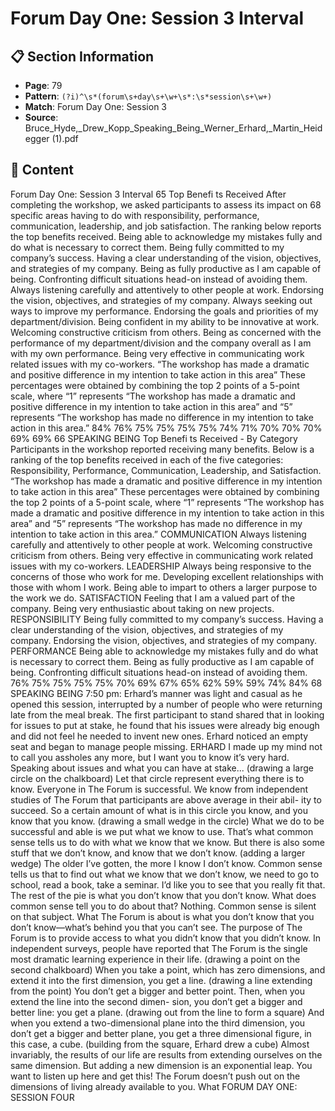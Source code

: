 # Forum Day One: Session 3 Interval

## 📋 Section Information

- **Page**: 79
- **Pattern**: `(?i)^\s*(forum\s+day\s+\w+\s*:\s*session\s+\w+)`
- **Match**: Forum Day One: Session 3
- **Source**: Bruce_Hyde,_Drew_Kopp_Speaking_Being_Werner_Erhard,_Martin_Heidegger (1).pdf

## 📄 Content

Forum Day One: Session 3 Interval
65
Top Benefi ts Received
After completing the workshop, we asked participants to assess its impact on 68 specific areas having to do with
responsibility, performance, communication, leadership, and job satisfaction. The ranking below reports the top
benefits received.
Being able to acknowledge my mistakes fully and do what is
necessary to correct them.
Being fully committed to my company’s success.
Having a clear understanding of the vision, objectives, and
strategies of my company.
Being as fully productive as I am capable of being.
Confronting difficult situations head-on instead of avoiding them.
Always listening carefully and attentively to other people at work.
Endorsing the vision, objectives, and strategies of my company.
Always seeking out ways to improve my performance.
Endorsing the goals and priorities of my department/division.
Being confident in my ability to be innovative at work.
Welcoming constructive criticism from others.
Being as concerned with the performance of my department/division
and the company overall as I am with my own performance.
Being very effective in communicating work related issues
with my co-workers.
“The workshop has made a dramatic and positive difference in my intention to take action in this area”
These percentages were obtained by combining the top 2 points of a 5-point scale, where “1” represents “The workshop has made a
dramatic and positive difference in my intention to take action in this area” and “5” represents “The workshop has made no difference in my
intention to take action in this area.”
84%
76%
75%
75%
75%
75%
74%
71%
70%
70%
70%
69%
69%
66
SPEAKING BEING
Top Benefi ts Received - By Category
Participants in the workshop reported receiving many benefits. Below is a ranking of the top benefits received in each
of the five categories: Responsibility, Performance, Communication, Leadership, and Satisfaction.
“The workshop has made a dramatic and positive difference in my intention to take action in this area”
These percentages were obtained by combining the top 2 points of a 5-point scale, where “1” represents “The workshop has made a
dramatic and positive difference in my intention to take action in this area” and “5” represents “The workshop has made no difference in my
intention to take action in this area.”
COMMUNICATION
Always listening carefully and attentively to other people at work.
Welcoming constructive criticism from others.
Being very effective in communicating work related  issues with my
co-workers.
LEADERSHIP
Always being responsive to the concerns of those who work for me.
Developing excellent relationships with those with whom I work.
Being able to impart to others a larger purpose to the work we do.
SATISFACTION
Feeling that I am a valued part of the company.
Being very enthusiastic about taking on new projects.
RESPONSIBILITY
Being fully committed to my company’s success.
Having a clear understanding of the vision, objectives, and
strategies of my company.
Endorsing the vision, objectives, and strategies of my company.
PERFORMANCE
Being able to acknowledge my mistakes fully and do what is
necessary to correct them.
Being as fully productive as I am capable of being.
Confronting difficult situations head-on instead of avoiding them.
76%
75%
75%
75%
75%
70%
69%
67%
65%
62%
59%
59%
74%
84%
68
SPEAKING BEING
7:50 pm: Erhard’s manner was light and casual as he opened this session, interrupted by a number
of people who were returning late from the meal break. The first participant to stand shared that in
looking for issues to put at stake, he found that his issues were already big enough and did not feel
he needed to invent new ones. Erhard noticed an empty seat and began to manage people missing.
ERHARD
I made up my mind not to call you assholes any more, but I want you to know it’s very hard.
Speaking about issues and what you can have at stake...
(drawing a large circle on the chalkboard)
Let that circle represent everything there is to know. Everyone in The Forum is successful. We
know from independent studies of The Forum that participants are above average in their abil-
ity to succeed. So a certain amount of what is in this circle you know, and you know that you
know.
(drawing a small wedge in the circle)
What we do to be successful and able is we put what we know to use. That’s what common
sense tells us to do with what we know that we know. But there is also some stuff that we don’t
know, and know that we don’t know.
(adding a larger wedge)
The older I’ve gotten, the more I know I don’t know. Common sense tells us that to find out
what we know that we don’t know, we need to go to school, read a book, take a seminar. I’d
like you to see that you really fit that. The rest of the pie is what you don’t know that you don’t
know. What does common sense tell you to do about that? Nothing. Common sense is silent on
that subject. What The Forum is about is what you don’t know that you don’t know—what’s
behind you that you can’t see. The purpose of The Forum is to provide access to what you didn’t
know that you didn’t know. In independent surveys, people have reported that The Forum is the
single most dramatic learning experience in their life.
(drawing a point on the second chalkboard)
When you take a point, which has zero dimensions, and extend it into the first dimension, you
get a line.
(drawing a line extending from the point)
You don’t get a bigger and better point. Then, when you extend the line into the second dimen-
sion, you don’t get a bigger and better line: you get a plane.
(drawing out from the line to form a square)
And when you extend a two-dimensional plane into the third dimension, you don’t get a bigger
and better plane, you get a three dimensional figure, in this case, a cube.
(building from the square, Erhard drew a cube)
Almost invariably, the results of our life are results from extending ourselves on the same
dimension. But adding a new dimension is an exponential leap. You want to listen up here and
get this! The Forum doesn’t push out on the dimensions of living already available to you. What
FORUM DAY ONE:
SESSION FOUR